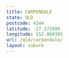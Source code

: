 ```yaml
---
title: CARPENDALE
state: QLD
postcode: 4344
latitude: -27.572999
longitude: 152.060385
url: /qld/carpendale/
layout: suburb
---
```

